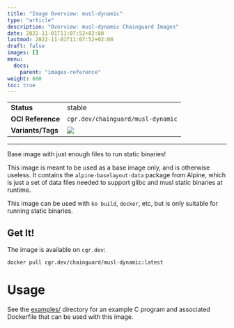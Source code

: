 ```yaml
---
title: "Image Overview: musl-dynamic"
type: "article"
description: "Overview: musl-dynamic Chainguard Images"
date: 2022-11-01T11:07:52+02:00
lastmod: 2022-11-01T11:07:52+02:00
draft: false
images: []
menu:
  docs:
    parent: "images-reference"
weight: 600
toc: true
---
```


<!--monopod:start-->

| | |
| - | - |
| **Status** | stable |
| **OCI Reference** | `cgr.dev/chainguard/musl-dynamic` |
| **Variants/Tags** | ![](https://storage.googleapis.com/chainguard-images-build-outputs/summary/musl-dynamic.svg) |
---
<!--monopod:end-->

Base image with just enough files to run static binaries!

This image is meant to be used as a base image only, and is otherwise useless. It contains the `alpine-baselayout-data` package from Alpine, which is just a set of data files needed to support glibc and musl static binaries at runtime.

This image can be used with `ko build`, `docker`, etc, but is only suitable for running static binaries.

## Get It!

The image is available on `cgr.dev`:

```
docker pull cgr.dev/chainguard/musl-dynamic:latest
```
# Usage

See the [examples/](./examples/) directory for
an example C program and associated Dockerfile
that can be used with this image.
